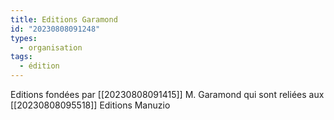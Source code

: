 ```yaml
---
title: Editions Garamond
id: "20230808091248"
types:
  - organisation
tags:
  - édition
---
```


Editions fondées par [[20230808091415]] M. Garamond qui sont reliées aux [[20230808095518]] Editions Manuzio